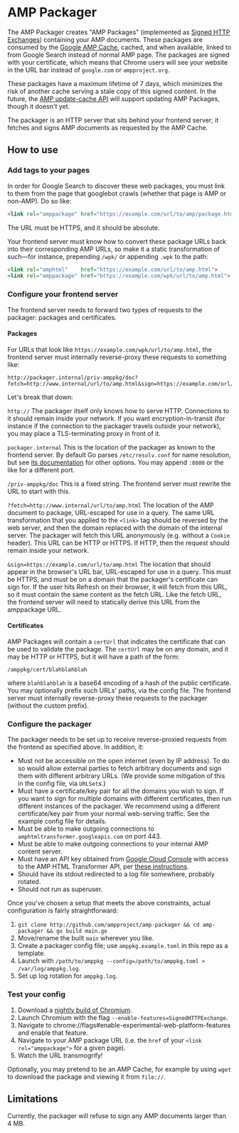 # AMP Packager

The AMP Packager creates "AMP Packages" (implemented as [Signed HTTP
Exchanges](https://wicg.github.io/webpackage/draft-yasskin-http-origin-signed-responses.html))
containing your AMP documents. These packages are consumed by the [Google AMP
Cache](https://www.ampproject.org/docs/fundamentals/how_cached), cached, and
when available, linked to from Google Search instead of normal AMP page. The
packages are signed with your certificate, which means that Chrome users will
see your website in the URL bar instead of `google.com` or `ampproject.org`.

These packages have a maximum lifetime of 7 days, which minimizes the risk of
another cache serving a stale copy of this signed content. In the future, the
[AMP update-cache API](https://developers.google.com/amp/cache/update-cache)
will support updating AMP Packages, though it doesn't yet.

The packager is an HTTP server that sits behind your frontend server; it
fetches and signs AMP documents as requested by the AMP Cache.

## How to use

### Add <link> tags to your pages

In order for Google Search to discover these web packages, you must link to them
from the page that googlebot crawls (whether that page is AMP or non-AMP). Do so
like:

```html
<link rel="amppackage" href="https://example.com/url/to/amp/package.html">
```

The URL must be HTTPS, and it should be absolute.

Your frontend server must know how to convert these package URLs back into their
corresponding AMP URLs, so make it a static transformation of such—for instance,
prepending `/wpk/` or appending `.wpk` to the path:

```html
<link rel="amphtml"    href="https://example.com/url/to/amp.html">
<link rel="amppackage" href="https://example.com/wpk/url/to/amp.html">
```

### Configure your frontend server

The frontend server needs to forward two types of requests to the packager:
packages and certificates.

#### Packages

For URLs that look like `https://example.com/wpk/url/to/amp.html`, the frontend
server must internally reverse-proxy these requests to something like:

```
http://packager.internal/priv-amppkg/doc?fetch=http://www.internal/url/to/amp.html&sign=https://example.com/url/to/amp.html
```

Let's break that down:

  `http://` The packager itself only knows how to serve HTTP. Connections to it
  should remain inside your network. If you want encryption-in-transit (for
  instance if the connection to the packager travels outside your network), you
  may place a TLS-terminating proxy in front of it.

  `packager.internal` This is the location of the packager as known to the
  frontend server. By default Go parses `/etc/resolv.conf` for name resolution,
  but see [its documentation](https://golang.org/pkg/net/) for other options.
  You may append `:8080` or the like for a different port.

  `/priv-amppkg/doc` This is a fixed string. The frontend server must rewrite
  the URL to start with this.

  `?fetch=http://www.internal/url/to/amp.html` The location of the AMP document
  to package, URL-escaped for use in a query. The same URL transformation that
  you applied to the `<link>` tag should be reversed by the web server, and then
  the domain replaced with the domain of the internal server. The packager will
  fetch this URL anonymously (e.g. without a `Cookie` header). This URL can be
  HTTP or HTTPS. If HTTP, then the request should remain inside your network.

  `&sign=https://example.com/url/to/amp.html` The location that should appear
  in the browser's URL bar, URL-escaped for use in a query. This must be HTTPS,
  and must be on a domain that the packager's certificate can sign for. If the
  user hits Refresh on their browser, it will fetch from this URL, so it must
  contain the same content as the fetch URL. Like the fetch URL, the frontend
  server will need to statically derive this URL from the amppackage URL.

#### Certificates

AMP Packages will contain a `certUrl` that indicates the certificate that can be
used to validate the package. The `certUrl` may be on any domain, and it may be
HTTP or HTTPS, but it will have a path of the form:

```
/amppkg/cert/blahblahblah
```

where `blahblahblah` is a base64 encoding of a hash of the public certificate.
You may optionally prefix such URLs' paths, via the config file. The frontend
server must internally reverse-proxy these requests to the packager (without the
custom prefix).

### Configure the packager

The packager needs to be set up to receive reverse-proxied requests from the
frontend as specified above. In addition, it:

  * Must not be accessible on the open internet (even by IP address). To do so
    would allow external parties to fetch arbitrary documents and sign them with
    different arbitrary URLs. (We provide some mitigation of this in the config
    file, via `URLSet`s.)
  * Must have a certificate/key pair for all the domains you wish to sign. If
    you want to sign for multiple domains with different certificates, then run
    different instances of the packager. We recommend using a different
    certificate/key pair from your normal web-serving traffic. See the example
    config file for details.
  * Must be able to make outgoing connections to
    `amphtmltransformer.googleapis.com` on port 443.
  * Must be able to make outgoing connections to your internal AMP content
    server.
  * Must have an API key obtained from
    [Google Cloud Console](https://console.cloud.google.com/) with access to the
    AMP HTML Transformer API, per
    [these instructions](https://support.google.com/cloud/answer/6158862).
  * Should have its stdout redirected to a log file somewhere, probably rotated.
  * Should not run as superuser.

Once you've chosen a setup that meets the above constraints, actual
configuration is fairly straightforward:

  1. `git clone http://github.com/ampproject/amp-packager && cd amp-packager && go build main.go`
  2. Move/rename the built `main` wherever you like.
  3. Create a packager config file; use `amppkg.example.toml` in this repo as a template.
  4. Launch with `/path/to/amppkg --config=/path/to/amppkg.toml > /var/log/amppkg.log`.
  5. Set up log rotation for `amppkg.log`.

### Test your config

  1. Download a [nightly build of Chromium](https://www.chromium.org/getting-involved/download-chromium).
  2. Launch Chromium with the flag `--enable-features=SignedHTTPExchange`.
  3. Navigate to chrome://flags#enable-experimental-web-platform-features and
     enable that feature.
  4. Navigate to your AMP package URL (i.e. the `href` of your
     `<link rel="amppackage">` for a given page).
  5. Watch the URL transmogrify!

Optionally, you may pretend to be an AMP Cache, for example by using `wget` to
download the package and viewing it from `file://`.

## Limitations

Currently, the packager will refuse to sign any AMP documents larger than 4 MB.
